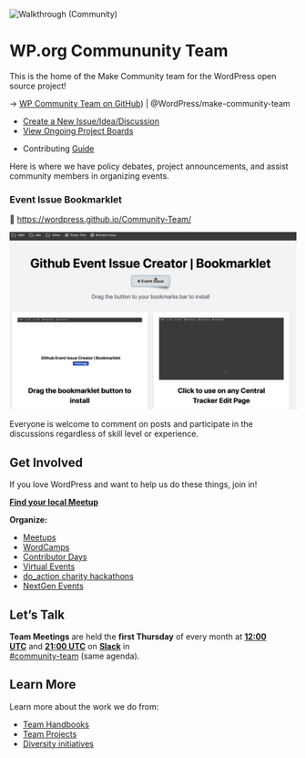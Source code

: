 ![Walkthrough (Community)](https://github.com/WordPress/Community-Team/assets/4948323/62c9a4c0-20e6-4669-97f5-35050bdd57da)

# WP.org Commununity Team

This is the home of the Make Community team for the WordPress open source project!

→ [WP Community Team on GitHub](https://github.com/orgs/WordPress/teams/make-community-team/)) | @WordPress/make-community-team
- [Create a New Issue/Idea/Discussion](https://github.com/WordPress/Community-Team/issues/new/choose)
- [View Ongoing Project Boards](https://github.com/WordPress/Community-Team/projects)

* Contributing [Guide](https://github.com/WordPress/Community-Team/blob/trunk/.github/CONTRIBUTING.md)

Here is where we have policy debates, project announcements, and assist community members in organizing events.

### Event Issue Bookmarklet

🔖 https://wordpress.github.io/Community-Team/

![](_pages/images/event-bookmarklet.gif)

Everyone is welcome to comment on posts and participate in the discussions regardless of skill level or experience.

## **Get Involved**

If you love WordPress and want to help us do these things, join in!

[**Find your local Meetup**](https://www.meetup.com/pro/wordpress/)

**Organize:**

- [Meetups](https://make.wordpress.org/community/handbook/meetup-organizer/meetup-program-basics/)
- [WordCamps](https://make.wordpress.org/community/handbook/wordcamp-organizer/become-an-organizer/)
- [Contributor Days](https://make.wordpress.org/community/handbook/contributor-day/)
- [Virtual Events](https://make.wordpress.org/community/handbook/virtual-events/)
- [do\_action charity hackathons](https://doaction.org/)
- [NextGen Events](https://make.wordpress.org/community/handbook/community-deputy/other-event-formats/nextgen-wordpress-event/)

## **Let’s Talk**

**Team Meetings** are held the **first Thursday** of every month at [**12:00 UTC**](http://www.timeanddate.com/worldclock/fixedtime.html?hour=12&min=00&sec=0) and **[21:00 UTC](http://www.timeanddate.com/worldclock/fixedtime.html?hour=21&min=00&sec=0)** on **[Slack](https://make.wordpress.org/chat/)** in   
[#community-team](http://wordpress.slack.com/messages/community-team/) (same agenda).

## **Learn More**

Learn more about the work we do from:

- [Team Handbooks](https://make.wordpress.org/community/handbook/)
- [Team Projects](https://make.wordpress.org/community/team-projects/)
- [Diversity initiatives](https://make.wordpress.org/community/handbook/wordcamp-organizer/first-steps/inclusive-and-welcoming-events/community-inclusion-initiatives/)

